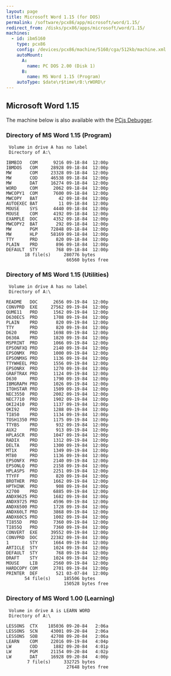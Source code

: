 ```yaml
---
layout: page
title: Microsoft Word 1.15 (for DOS)
permalink: /software/pcx86/app/microsoft/word/1.15/
redirect_from: /disks/pcx86/apps/microsoft/word/1.15/
machines:
  - id: ibm5160
    type: pcx86
    config: /devices/pcx86/machine/5160/cga/512kb/machine.xml
    autoMount:
      A:
        name: PC DOS 2.00 (Disk 1)
      B:
        name: MS Word 1.15 (Program)
    autoType: $date\r$time\rB:\rWORD\r
---
```


Microsoft Word 1.15
-------------------

The machine below is also available with the [PCjs Debugger](debugger/).

### Directory of MS Word 1.15 (Program)

	 Volume in drive A has no label
	 Directory of A:\

	IBMBIO   COM      9216 09-18-84  12:00p
	IBMDOS   COM     28928 09-18-84  12:00p
	MW       COM     23328 09-18-84  12:00p
	MW       COD     46538 09-18-84  12:00p
	MW       DAT     16274 09-18-84  12:00p
	WORD     COM      2062 09-18-84  12:00p
	MWCOPY1  COM      7600 09-18-84  12:00p
	MWCOPY   BAT        42 09-18-84  12:00p
	AUTOEXEC BAT        11 09-18-84  12:00p
	MOUSE    SYS      4440 09-18-84  12:00p
	MOUSE    COM      4192 09-18-84  12:00p
	EXAMPLE  DOC      4352 09-18-84  12:00p
	MWCOPY2  BAT       292 09-18-84  12:00p
	MW       PGM     72848 09-18-84  12:00p
	MW       HLP     58169 09-18-84  12:00p
	TTY      PRD       820 09-18-84  12:00p
	PLAIN    PRD       896 09-18-84  12:00p
	DEFAULT  STY       768 09-18-84  12:00p
	       18 file(s)     280776 bytes
	                       66560 bytes free

### Directory of MS Word 1.15 (Utilities)

	 Volume in drive A has no label
	 Directory of A:\

	README   DOC      2656 09-19-84  12:00p
	CONVPRD  EXE     27562 09-19-84  12:00p
	QUME11   PRD      1562 09-19-84  12:00p
	D630ECS  PRD      1708 09-19-84  12:00p
	PLAIN    PRD       820 09-19-84  12:00p
	TTY      PRD       820 09-19-84  12:00p
	D620     PRD      1698 09-19-84  12:00p
	D630A    PRD      1820 09-19-84  12:00p
	MSPRINT  PRD      1066 09-19-84  12:00p
	EPSONFXQ PRD      2140 09-19-84  12:00p
	EPSONMX  PRD      1000 09-19-84  12:00p
	EPSONMXG PRD      1136 09-19-84  12:00p
	TTYWHEEL PRD      1556 09-19-84  12:00p
	EPSONRX  PRD      1270 09-19-84  12:00p
	GRAFTRAX PRD      1124 09-19-84  12:00p
	D630     PRD      1790 09-19-84  12:00p
	IBMGRAPH PRD      1026 09-19-84  12:00p
	ITOHSTAR PRD      1509 09-19-84  12:00p
	NEC3550  PRD      2002 09-19-84  12:00p
	NEC7710  PRD      1902 09-19-84  12:00p
	OKI2410  PRD      1137 09-19-84  12:00p
	OKI92    PRD      1288 09-19-84  12:00p
	TI850    PRD      1134 09-19-84  12:00p
	TOSH1350 PRD      1175 09-19-84  12:00p
	TTYBS    PRD       932 09-19-84  12:00p
	AUX2     PRD       913 09-19-84  12:00p
	HPLASCR  PRD      1047 09-19-84  12:00p
	RADIX    PRD      1312 09-19-84  12:00p
	DELTA    PRD      1300 09-19-84  12:00p
	MT1X     PRD      1349 09-19-84  12:00p
	MT80     PRD      1136 09-19-84  12:00p
	EPSONFX  PRD      2140 09-19-84  12:00p
	EPSONLQ  PRD      2158 09-19-84  12:00p
	HPLASPS  PRD      2251 09-19-84  12:00p
	TTYFF    PRD       820 09-19-84  12:00p
	BROTHER  PRD      1662 09-19-84  12:00p
	HPTHINK  PRD       908 09-19-84  12:00p
	X2700    PRD      6885 09-19-84  12:00p
	ANDX9625 PRD      1682 09-19-84  12:00p
	ANDX9725 PRD      4596 09-19-84  12:00p
	ANDX6500 PRD      1728 09-19-84  12:00p
	ANDX60LT PRD      3868 09-19-84  12:00p
	ANDX60CS PRD      1002 09-19-84  12:00p
	TI855D   PRD      7360 09-19-84  12:00p
	TI855Q   PRD      7360 09-19-84  12:00p
	CONVERT  EXE     39552 09-19-84  12:00p
	CONVPRD  DOC     22382 09-19-84  12:00p
	1        STY      1664 09-19-84  12:00p
	ARTICLE  STY      1024 09-19-84  12:00p
	DEFAULT  STY       768 09-19-84  12:00p
	DRAFT    STY      1024 09-19-84  12:00p
	MOUSE    LIB      2560 09-19-84  12:00p
	HARDCOPY COM      2701 09-19-84  12:00p
	PRINTER  DEF       521 03-07-84  12:00p
	       54 file(s)     185506 bytes
	                      150528 bytes free

### Directory of MS Word 1.00 (Learning)

	 Volume in drive A is LEARN WORD 
	 Directory of A:\

	LESSONS  CTX    185036 09-20-84   2:06a
	LESSONS  SCN     43001 09-20-84   2:06a
	LESSONS  SOB     42708 09-20-84   2:06a
	LEARN    COM     22016 09-19-84   4:04p
	LW       COD      1882 09-20-84   4:01p
	LW       PGM     21154 09-20-84   4:02p
	LW       DAT     16928 09-20-84   4:00p
	        7 file(s)     332725 bytes
	                       27648 bytes free
